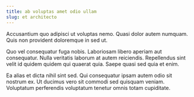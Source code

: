 ```yaml
---
title: ab voluptas amet odio ullam
slug: et architecto
---
```


Accusantium quo adipisci ut voluptas nemo. Quasi dolor autem numquam. Quis non provident doloremque in sed ut.

Quo vel consequatur fuga nobis. Laboriosam libero aperiam aut consequatur. Nulla veritatis laborum at autem reiciendis. Repellendus sint velit id quidem quidem qui quaerat quia. Saepe quasi sed quia et enim.

Ea alias et dicta nihil sint sed. Qui consequatur ipsam autem odio sit nostrum ex. Ut ducimus vero sit commodi sed quisquam veniam. Voluptatum perferendis voluptatum tenetur omnis totam cupiditate.
